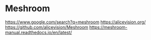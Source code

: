 # Meshroom
https://www.google.com/search?q=meshroom https://alicevision.org/ https://github.com/alicevision/Meshroom https://meshroom-manual.readthedocs.io/en/latest/
